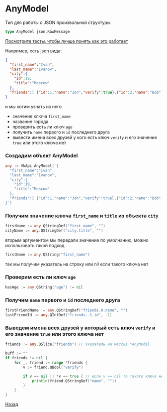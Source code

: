 # AnyModel

Тип для работы с JSON произвольной структуры

```go
type AnyModel json.RawMessage
```

[Посмотрите тесты, чтобы лучше понять как это работает](../tests/AnyModel_test.go)

Например, есть json вида:

```json
{
  "first_name":"Ivan",
  "last_name":"Ivanov",
  "city":{
    "id":19,
    "title":"Moscow"
  },
  "friends":[ {"id":1,"name":"Jon","verify":true},{"id":2,"name":"Bob","verify":false},{"id":3,"name":"Alexandra"} ]
}
```

и мы хотим узнать из него

- значение ключа ```first_name```
- название города
- проверить есть ли ключ ```age```
- получить ```name``` первого и ```id``` последнего друга
- вывести имена всех друзей у кого есть ключ ```verify``` и его значение ```true``` или этого ключа нет

### Создадим объект AnyModel

```go
any := VkApi.AnyModel(`{
  "first_name":"Ivan",
  "last_name":"Ivanov",
  "city":{
    "id":19,
    "title":"Moscow"
  },
  "friends":[ {"id":1,"name":"Jon","verify":true},{"id":2,"name":"Bob","verify":false},{"id":3,"name":"Alexandra"} ]
}`)
```

### Получим значение ключа ```first_name``` и ```title``` из объекта ```city```

```go
firstName := any.QStringDef("first_name", "")
cityName := any.QStringDef("city.title", "")
```

вторым аргументом мы передали значение по умолчанию, можно использовать такой подход

```go
firstName := any.QString("first_name")
```

так мы получим указатель на строку или nil если такого ключа нет

### Проверим есть ли ключ ```age```

```go
hasAge := any.QString("age") != nil
```


### Получим ```name``` первого и ```id``` последнего друга

```go
firstFriendName := any.QStringDef("friends.0.name", "")
lastFriendId := any.QIntDef("friends.-1.id", -1)
```


### Выведем имена всех друзей у который есть ключ ```verify``` и его значение ```true``` или этого ключа нет

```go
friends := any.QSlice("friends") // Указатель на массив *AnyModel

buff := ""
if friends != nil {
    for _, friend := range *friends {
        v := friend.QBool("verify")

        if v == nil || *v == true { // если v == nil то такого ключа небыло
            println(friend.QStringDef("name", ""))
        }
    }
}
```

[Назад](../README.md)